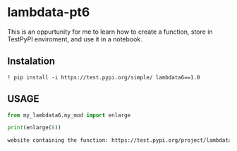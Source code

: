 # lambdata-pt6
This is an oppurtunity for me to learn how to create a function, store in TestPyPI enviroment, and use it in a notebook.

## Instalation

```
! pip install -i https://test.pypi.org/simple/ lambdata6==1.0
```

## USAGE

```py
from my_lambdata6.my_mod import enlarge 

print(enlarge(8))
```

```sh
website containing the function: https://test.pypi.org/project/lambdata6/1.0/
```